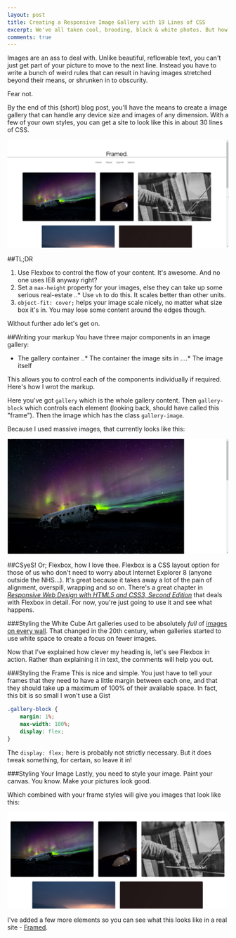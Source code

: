 ```yaml
---
layout: post
title: Creating a Responsive Image Gallery with 19 Lines of CSS
excerpt: We've all taken cool, brooding, black & white photos. But how do you make them brood even when they're viewed on mobile? Let me tell you about Flexbox...
comments: true
---
```


Images are an ass to deal with. Unlike beautiful, reflowable text, you can't just get part of your picture to move to the next line. Instead you have to write a bunch of weird rules that can result in having images stretched beyond their means, or shrunken in to obscurity.

Fear not.

By the end of this (short) blog post, you'll have the means to create a image gallery that can handle any device size and images of any dimension. With a few of your own styles, you can get a site to look like this in about 30 lines of CSS.

![final-project](/images/framed.png)

##TL;DR
1. Use Flexbox to control the flow of your content. It's awesome. And no one uses IE8 anyway right?
2. Set a `max-height` property for your images, else they can take up some serious real-estate
..* Use `vh` to do this. It scales better than other units.
3. `object-fit: cover;` helps your image scale nicely, no matter what size box it's in. You may lose some content around the edges though.

Without further ado let's get on.

##Writing your markup
You have three major components in an image gallery:
+ The gallery container
..* The container the image sits in
....* The image itself

This allows you to control each of the components individually if required. Here's how I wrot the markup.

<script src="https://gist.github.com/edwardcgordon/d2eb9b07b51b0a93734bb02019524e34.js"></script>

Here you've got `gallery` which is the whole gallery content. Then `gallery-block` which controls each element (looking back, should have called this "frame"). Then the image which has the class `gallery-image`.

Because I used massive images, that currently looks like this:

![gallery-without-styles](/images/gallery-no-style.jpg)

##CSyeS! Or; Flexbox, how I love thee.
Flexbox is a CSS layout option for those of us who don't need to worry about Internet Explorer 8 (anyone outside the NHS...). It's great because it takes away a lot of the pain of alignment, overspill, wrapping and so on. There's a great chapter in [*Responsive Web Design with HTML5 and CSS3, Second Edition*](https://www.amazon.co.uk/Responsive-Web-Design-HTML5-CSS3/dp/1784398934/) that deals with Flexbox in detail. For now, you're just going to use it and see what happens.

###Styling the White Cube
Art galleries used to be absolutely *full* of [images on every wall](https://commons.wikimedia.org/wiki/File:Fran%C3%A7ois-Joseph_Heim_-_Charles_V_Distributing_Awards_to_the_Artists_at_the_Close_of_the_Salon_of_1824_-_WGA11328.jpg). That changed in the 20th century, when galleries started to use white space to create a focus on fewer images.

Now that I've explained how clever my heading is, let's see Flexbox in action. Rather than explaining it in text, the comments will help you out.

<script src="https://gist.github.com/edwardcgordon/ce72496204cda95fc3d04b862203bfe8.js"></script>

###Styling the Frame
This is nice and simple. You just have to tell your frames that they need to have a little margin between each one, and that they should take up a maximum of 100% of their available space. In fact, this bit is so small I won't use a Gist

```css
.gallery-block {
	margin: 1%;
	max-width: 100%;
	display: flex;
}
```

The `display: flex;` here is probably not strictly necessary. But it does tweak something, for certain, so leave it in!

###Styling Your Image
Lastly, you need to style your image. Paint your canvas. You know. Make your pictures look good.

<script src="https://gist.github.com/edwardcgordon/6068a26d26292730844c9d95e5dc71e5.js"></script>

Which combined with your frame styles will give you images that look like this:

![final-image-gallery](/images/styled-photos.png)

I've added a few more elements so you can see what this looks like in a real site - [Framed](https://edwardcgordon.github.io/framed).

